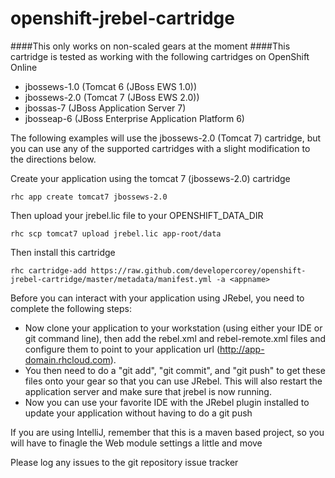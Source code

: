 openshift-jrebel-cartridge
=================================

####This only works on non-scaled gears at the moment
####This cartridge is tested as working with the following cartridges on OpenShift Online 
- jbossews-1.0 (Tomcat 6 (JBoss EWS 1.0))
- jbossews-2.0 (Tomcat 7 (JBoss EWS 2.0))
- jbossas-7 (JBoss Application Server 7)
- jbosseap-6 (JBoss Enterprise Application Platform 6)

The following examples will use the jbossews-2.0 (Tomcat 7) cartridge, but you can use any of the supported cartridges with a slight modification to the directions below.  

Create your application using the tomcat 7 (jbossews-2.0) cartridge

	rhc app create tomcat7 jbossews-2.0
	
Then upload your jrebel.lic file to your OPENSHIFT_DATA_DIR

	rhc scp tomcat7 upload jrebel.lic app-root/data
    
Then install this cartridge

    rhc cartridge-add https://raw.github.com/developercorey/openshift-jrebel-cartridge/master/metadata/manifest.yml -a <appname>
  
Before  you can interact with your application using JRebel, you need to complete the following steps:  
	
- Now clone your application to your workstation (using either your IDE or git command line), then add the rebel.xml and rebel-remote.xml files and configure them to point to your application url (http://app-domain.rhcloud.com).  
- You then need to do a "git add", "git commit", and "git push" to get these files onto your gear so that you can use JRebel.  This will also restart the application server and make sure that jrebel is now running.
- Now you can use your favorite IDE with the JRebel plugin installed to update your application without having to do a git push  


If you are using IntelliJ, remember that this is a maven based project, so you will have to finagle the Web module settings a little and move 
    
Please log any issues to the git repository issue tracker
